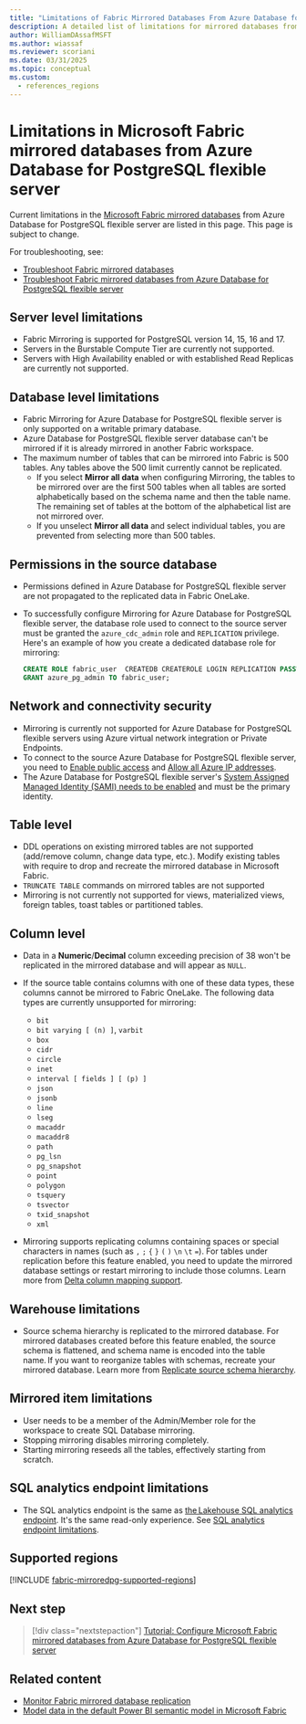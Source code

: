 ```yaml
---
title: "Limitations of Fabric Mirrored Databases From Azure Database for PostgreSQL flexible server"
description: A detailed list of limitations for mirrored databases from Azure Database for PostgreSQL flexible server in Microsoft Fabric.
author: WilliamDAssafMSFT
ms.author: wiassaf
ms.reviewer: scoriani
ms.date: 03/31/2025
ms.topic: conceptual
ms.custom:
  - references_regions
---
```

# Limitations in Microsoft Fabric mirrored databases from Azure Database for PostgreSQL flexible server

Current limitations in the [Microsoft Fabric mirrored databases](overview.md) from Azure Database for PostgreSQL flexible server are listed in this page. This page is subject to change.

For troubleshooting, see:

- [Troubleshoot Fabric mirrored databases](troubleshooting.md)
- [Troubleshoot Fabric mirrored databases from Azure Database for PostgreSQL flexible server](azure-database-postgresql-troubleshoot.md)

## Server level limitations

- Fabric Mirroring is supported for PostgreSQL version 14, 15, 16 and 17.
- Servers in the Burstable Compute Tier are currently not supported. 
- Servers with High Availability enabled or with established Read Replicas are currently not supported.

## Database level limitations

- Fabric Mirroring for Azure Database for PostgreSQL flexible server is only supported on a writable primary database.
- Azure Database for PostgreSQL flexible server database can't be mirrored if it is already mirrored in another Fabric workspace.
- The maximum number of tables that can be mirrored into Fabric is 500 tables. Any tables above the 500 limit currently cannot be replicated.
  - If you select **Mirror all data** when configuring Mirroring, the tables to be mirrored over are the first 500 tables when all tables are sorted alphabetically based on the schema name and then the table name. The remaining set of tables at the bottom of the alphabetical list are not mirrored over.
  - If you unselect **Mirror all data** and select individual tables, you are prevented from selecting more than 500 tables.

## Permissions in the source database

- Permissions defined in Azure Database for PostgreSQL flexible server are not propagated to the replicated data in Fabric OneLake.
- To successfully configure Mirroring for Azure Database for PostgreSQL flexible server, the database role used to connect to the source server must be granted the `azure_cdc_admin` role and `REPLICATION` privilege. Here's an example of how you create a dedicated database role for mirroring:

    ```sql
    CREATE ROLE fabric_user  CREATEDB CREATEROLE LOGIN REPLICATION PASSWORD '<strong password>';
    GRANT azure_pg_admin TO fabric_user;
    ```

## Network and connectivity security

- Mirroring is currently not supported for Azure Database for PostgreSQL flexible servers using Azure virtual network integration or Private Endpoints.
- To connect to the source Azure Database for PostgreSQL flexible server, you need to [Enable public access](/azure/postgresql/flexible-server/how-to-networking-servers-deployed-public-access-enable-public-access?tabs=portal-enable-public-access) and [Allow all Azure IP addresses](/azure/postgresql/flexible-server/concepts-networking-public#use-public-access-networking-with-azure-database-for-postgresql-flexible-server).
- The Azure Database for PostgreSQL flexible server's [System Assigned Managed Identity (SAMI) needs to be enabled](/azure/postgresql/flexible-server/how-to-configure-managed-identities-system-assigned) and must be the primary identity.

## Table level

- DDL operations on existing mirrored tables are not supported (add/remove column, change data type, etc.). Modify existing tables with require to drop and recreate the mirrored database in Microsoft Fabric.
- `TRUNCATE TABLE` commands on mirrored tables are not supported
- Mirroring is not currently not supported for views, materialized views, foreign tables, toast tables or partitioned tables.

## Column level

- Data in a **Numeric**/**Decimal** column exceeding precision of 38 won't be replicated in the mirrored database and will appear as `NULL`.
- If the source table contains columns with one of these data types, these columns cannot be mirrored to Fabric OneLake. The following data types are currently unsupported for mirroring:
    - `bit`
    - `bit varying [ (n) ]`, `varbit`
    - `box`
    - `cidr`
    - `circle`
    - `inet`
    - `interval [ fields ] [ (p) ]`
    - `json`
    - `jsonb`
    - `line`
    - `lseg`
    - `macaddr`
    - `macaddr8`
    - `path`
    - `pg_lsn`
    - `pg_snapshot`
    - `point`
    - `polygon`
    - `tsquery`
    - `tsvector`
    - `txid_snapshot`
    - `xml`

- Mirroring supports replicating columns containing spaces or special characters in names (such as  `,` `;` `{` `}` `(` `)` `\n` `\t` `=`). For tables under replication before this feature enabled, you need to update the mirrored database settings or restart mirroring to include those columns. Learn more from [Delta column mapping support](troubleshooting.md#delta-column-mapping-support).

## Warehouse limitations

- Source schema hierarchy is replicated to the mirrored database. For mirrored databases created before this feature enabled, the source schema is flattened, and schema name is encoded into the table name. If you want to reorganize tables with schemas, recreate your mirrored database. Learn more from [Replicate source schema hierarchy](troubleshooting.md#replicate-source-schema-hierarchy).

## Mirrored item limitations

- User needs to be a member of the Admin/Member role for the workspace to create SQL Database mirroring.  
- Stopping mirroring disables mirroring completely.  
- Starting mirroring reseeds all the tables, effectively starting from scratch.  

## SQL analytics endpoint limitations

- The SQL analytics endpoint is the same as [the Lakehouse SQL analytics endpoint](../../data-engineering/lakehouse-overview.md#lakehouse-sql-analytics-endpoint). It's the same read-only experience. See [SQL analytics endpoint limitations](../../data-warehouse/limitations.md#limitations-of-the-sql-analytics-endpoint).

## Supported regions

[!INCLUDE [fabric-mirroredpg-supported-regions](includes/fabric-mirroredpg-supported-regions.md)]

## Next step

> [!div class="nextstepaction"]
> [Tutorial: Configure Microsoft Fabric mirrored databases from Azure Database for PostgreSQL flexible server](azure-database-postgresql-tutorial.md)

## Related content

- [Monitor Fabric mirrored database replication](monitor.md)
- [Model data in the default Power BI semantic model in Microsoft Fabric](/fabric/data-warehouse/model-default-power-bi-dataset)
